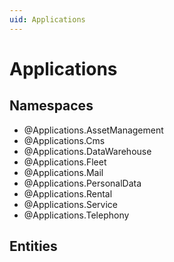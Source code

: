 ```yaml
---
uid: Applications
---
```

# Applications

## Namespaces
- @Applications.AssetManagement  
- @Applications.Cms  
- @Applications.DataWarehouse  
- @Applications.Fleet  
- @Applications.Mail  
- @Applications.PersonalData  
- @Applications.Rental  
- @Applications.Service  
- @Applications.Telephony  

## Entities

